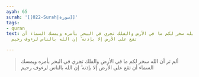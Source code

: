 ```yaml
---
ayah: 65
surah: '[[022-Surah|سورة]]'
tags:
- quran
text: ألم تر أن الله سخر لكم ما في الأرض والفلك تجري في البحر بأمره ويمسك السماء أن
  تقع على الأرض إلا بإذنه ۗ إن الله بالناس لرءوف رحيم

---
```

> ألم تر أن الله سخر لكم ما في الأرض والفلك تجري في البحر بأمره ويمسك السماء أن تقع على الأرض إلا بإذنه ۗ إن الله بالناس لرءوف رحيم
